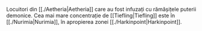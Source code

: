  Locuitori din [[./Aetheria|Aetheria]]  care au fost infuzați cu rămășițele puterii demonice. 
 Cea mai mare concentrație de [[Tiefling|Tiefling]]  este în [[./Nurimia|Nurimia]], în apropierea zonei [[./Harkinpoint|Harkinpoint]]. 

